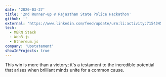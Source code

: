 ```yaml
---
date: '2020-03-27'
title: '2nd Runner-up @ Rajasthan State Police Hackathon'
github: ''
external: 'https://www.linkedin.com/feed/update/urn:li:activity:7154345912704614400/'
tech:
  - MERN Stack
  - Web3.js
  - Ethereum.js
company: 'Upstatement'
showInProjects: true
---
```


This win is more than a victory; it's a testament to the incredible potential that arises when brilliant minds unite for a common cause.